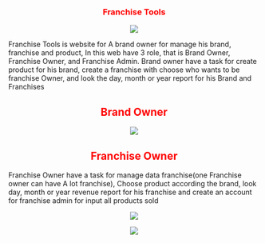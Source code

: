 <h3 style="color:red;text-align:center">Franchise Tools</h3>
     <p align="center"><img src="https://raw.githubusercontent.com/RezaNum1/franchise-tools/blob/master/public/assets/backend/images/brandowner1.png"></p>
<p>
	Franchise Tools is website for A brand owner for manage his brand, franchise and product, In this web have 3 role, that is Brand Owner, Franchise Owner, and Franchise Admin. Brand owner have a task for create product for his brand, create a franchise with choose who wants to be franchise Owner, and look the day, month or year report for his Brand and Franchises
</p>
    <h2 style="color:red;text-align:center">Brand Owner</h2>
     <p align="center"><img src="https://raw.githubusercontent.com/RezaNum1/franchise-tools/blob/master/public/assets/backend/images/brand2.png"></p>
     <h2 style="color:red;text-align:center">Franchise Owner</h2>
    <p>
    Franchise Owner have a task for manage data franchise(one Franchise owner can have A lot franchise), Choose product according the brand, look day, month or year revenue report for his franchise and create an account for franchise admin for input all products sold
    </p>
     <p align="center"><img src="https://raw.githubusercontent.com/RezaNum1/franchise-tools/blob/master/public/assets/backend/images/franchowner.png"></p>
     <p align="center"><img src="https://raw.githubusercontent.com/RezaNum1/franchise-tools/blob/master/public/assets/backend/images/franchise_Admin.png"></p>
